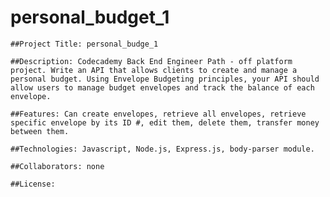 # personal_budget_1

    ##Project Title: personal_budge_1
    
    ##Description: Codecademy Back End Engineer Path - off platform project. Write an API that allows clients to create and manage a personal budget. Using Envelope Budgeting principles, your API should allow users to manage budget envelopes and track the balance of each envelope. 
    
    ##Features: Can create envelopes, retrieve all envelopes, retrieve specific envelope by its ID #, edit them, delete them, transfer money between them. 
    
    ##Technologies: Javascript, Node.js, Express.js, body-parser module.
    
    ##Collaborators: none
    
    ##License: 
